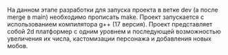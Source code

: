 На данном этапе разработки для запуска проекта в ветке dev (а после merge в main) необходимо прописать make. Проект запускается с использованием компилятора g++ (17 версия). Проект представляет собой 2d платформер с одним уровнем и последующей возможностью увеличения их числа, кастомизации персонажа и добавления новых мобов. 
